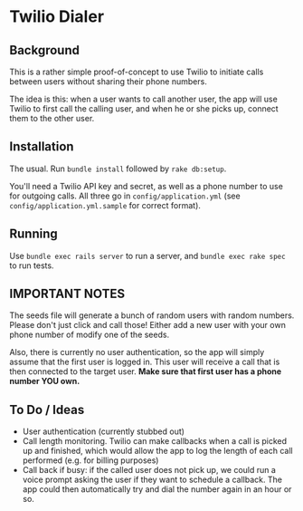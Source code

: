 # Twilio Dialer

## Background

This is a rather simple proof-of-concept to use Twilio to initiate calls between users without sharing their phone numbers.

The idea is this: when a user wants to call another user, the app will use Twilio to first call the calling user, and when he or she picks up, connect them to the other user.

## Installation

The usual. Run `bundle install` followed by `rake db:setup`.

You'll need a Twilio API key and secret, as well as a phone number to use for outgoing calls. All three go in `config/application.yml` (see `config/application.yml.sample` for correct format).

## Running

Use `bundle exec rails server` to run a server, and `bundle exec rake spec` to run tests.

## IMPORTANT NOTES

The seeds file will generate a bunch of random users with random numbers. Please don't just click and call those! Either add a new user with your own phone number of modify one of the seeds.

Also, there is currently no user authentication, so the app will simply assume that the first user is logged in. This user will receive a call that is then connected to the target user. **Make sure that first user has a phone number YOU own.**

## To Do / Ideas

- User authentication (currently stubbed out)
- Call length monitoring. Twilio can make callbacks when a call is picked up and finished, which would allow the app to log the length of each call performed (e.g. for billing purposes)
- Call back if busy: if the called user does not pick up, we could run a voice prompt asking the user if they want to schedule a callback. The app could then automatically try and dial the number again in an hour or so.
